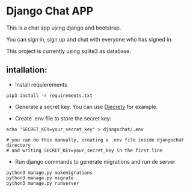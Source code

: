 # Django Chat APP

This is a chat app using django and bootstrap. 

You can sign in, sign up and chat with everyone who has signed in.

This project is currently using sqlite3 as database.

## intallation:

- Install requierements
```
pip3 install -r requirements.txt
```

- Generate a secret key. You can use [Djecrety](https://djecrety.ir/) for example.


- Create .env file to store the secret key:
```
echo 'SECRET_KEY=your_secret_key' > djangochat/.env

# you can do this manually, creating a .env file inside djangochat directory
# and writing SECRET_KEY=your_secret_key in the first line
```

- Run django commands to generate migrations and run de server
```
python3 manage.py makemigrations
python3 manage.py migrate
python3 manage.py runserver
```